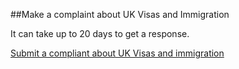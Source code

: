 ##Make a complaint about UK Visas and Immigration 

It can take up to 20 days to get a response.

[Submit a compliant about UK Visas and immigration](/application-ref-numbers)